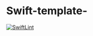 # Swift-template-
[![SwiftLint](README.md/../../../workflows/SwiftLint/badge.svg)](README.md/../../../actions)
